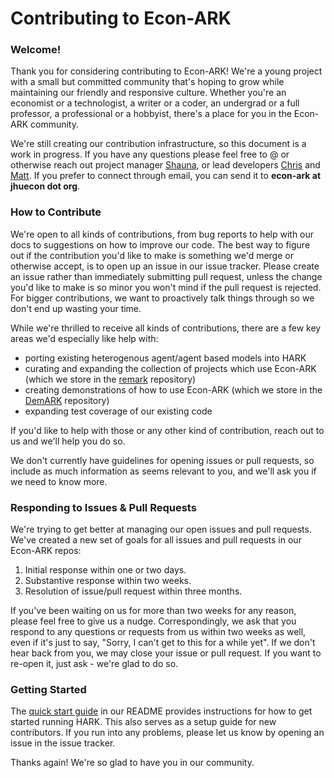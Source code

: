 # Contributing to Econ-ARK

### Welcome!

Thank you for considering contributing to Econ-ARK!  We're a young project with a small but committed community that's hoping to grow while maintaining our friendly and responsive culture.  Whether you're an economist or a technologist, a writer or a coder, an undergrad or a full professor, a professional or a hobbyist, there's a place for you in the Econ-ARK community. 

We're still creating our contribution infrastructure, so this document is a work in progress.  If you have any questions please feel free to @ or otherwise reach out project manager [Shauna](https://github.com/shaunagm), or lead developers [Chris](https://github.com/llorracc) and [Matt](https://github.com/mnwhite).  If you prefer to connect through email, you can send it to __econ-ark at jhuecon dot org__.

### How to Contribute

We're open to all kinds of contributions, from bug reports to help with our docs to suggestions on how to improve our code.  The best way to figure out if the contribution you'd like to make is something we'd merge or otherwise accept, is to open up an issue in our issue tracker.  Please create an issue rather than immediately submitting pull request, unless the change you'd like to make is so minor you won't mind if the pull request is rejected.  For bigger contributions, we want to proactively talk things through so we don't end up wasting your time.

While we're thrilled to receive all kinds of contributions, there are a few key areas we'd especially like help with:

* porting existing heterogenous agent/agent based models into HARK
* curating and expanding the collection of projects which use Econ-ARK (which we store in the [remark](https://github.com/econ-ark/REMARK) repository)
* creating demonstrations of how to use Econ-ARK (which we store in the [DemARK](https://github.com/econ-ark/DemARK) repository)
* expanding test coverage of our existing code

If you'd like to help with those or any other kind of contribution, reach out to us and we'll help you do so.  

We don't currently have guidelines for opening issues or pull requests, so include as much information as seems relevant to you, and we'll ask you if we need to know more.

### Responding to Issues & Pull Requests

We're trying to get better at managing our open issues and pull requests.  We've created a new set of goals for all issues and pull requests in our Econ-ARK repos:

1. Initial response within one or two days.
2. Substantive response within two weeks.
3. Resolution of issue/pull request within three months.  

If you've been waiting on us for more than two weeks for any reason, please feel free to give us a nudge.  Correspondingly, we ask that you respond to any questions or requests from us within two weeks as well, even if it's just to say, "Sorry, I can't get to this for a while yet". If we don't hear back from you, we may close your issue or pull request.  If you want to re-open it, just ask - we're glad to do so.

### Getting Started

The [quick start guide](https://github.com/econ-ark/HARK#ii-quick-start-guide) in our README provides instructions for how to get started running HARK.  This also serves as a setup guide for new contributors.  If you run into any problems, please let us know by opening an issue in the issue tracker.

Thanks again!  We're so glad to have you in our community.
